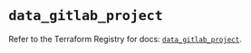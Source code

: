 # `data_gitlab_project`

Refer to the Terraform Registry for docs: [`data_gitlab_project`](https://registry.terraform.io/providers/gitlabhq/gitlab/18.2.0/docs/data-sources/project).
